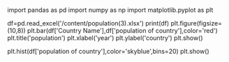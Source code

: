 import pandas as pd
import numpy as np
import matplotlib.pyplot as plt

df=pd.read_excel('/content/population(3).xlsx')
print(df)
plt.figure(figsize=(10,8))
plt.bar(df['Country Name'],df['population of country'],color='red')
plt.title('population')
plt.xlabel('year')
plt.ylabel('country')
plt.show()

plt.hist(df['population of country'],color='skyblue',bins=20)
plt.show()
